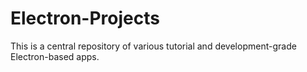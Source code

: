 # Electron-Projects

This is a central repository of various tutorial and development-grade Electron-based apps.  